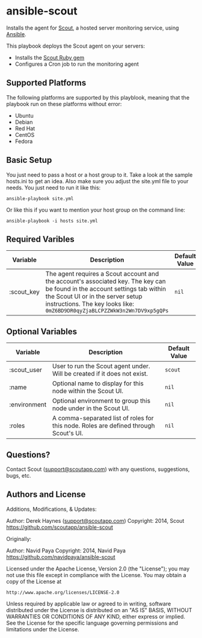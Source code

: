 # ansible-scout

Installs the agent for [Scout](http://scoutapp.com), a hosted server monitoring service, using [Ansible](https://github.com/ansible/ansible).

This playbook deploys the Scout agent on your servers:

* Installs the [Scout Ruby gem](https://rubygems.org/gems/scout)
* Configures a Cron job to run the monitoring agent

## Supported Platforms

The following platforms are supported by this playblook, meaning that the playbook run on these platforms without error:

* Ubuntu
* Debian
* Red Hat
* CentOS
* Fedora

## Basic Setup

You just need to pass a host or a host group to it. Take a look
at the sample hosts.ini to get an idea. Also make sure you adjust
the site.yml file to your needs. You just need to run it like this:

	ansible-playbook site.yml

Or like this if you want to mention your host group on the command line:

	ansible-playbook -i hosts site.yml

## Required Varibles

<table>
  <thead>
    <tr>
      <th>Variable</th>
      <th>Description</th>
      <th>Default Value</th>
    </tr>
  </thead>
  <tbody>
    <tr>
      <td style="width:15%">:scout_key</td>
      <td>
        The agent requires a Scout account and the account's associated key. The key can be found in the account settings tab within the Scout UI or in the server setup instructions. The key looks like:
          <code>0mZ6BD9DR0qyZjaBLCPZZWkW3n2Wn7DV9xp5gQPs</code> 
      </td>
      <td style="width:15%"><code>nil</code></td>
    </tr>
  </tbody>
</table>

## Optional Variables

<table>
  <thead>
    <tr>
      <th style="width:20%">Variable</th>
      <th>Description</th>
      <th>Default Value</th>
    </tr>
  </thead>
  <tbody>
    <tr>
      <td>:scout_user</td>
      <td>User to run the Scout agent under. Will be created if it does not exist.</td>
      <td><code>scout</code></td>
    </tr>
    <tr>
      <td>:name</td>
      <td>Optional name to display for this node within the Scout UI.</td>
      <td><code>nil</code></td>
    </tr>
        <tr>
      <td>:environment</td>
      <td>Optional environment to group this node under in the Scout UI.</td>
      <td><code>nil</code></td>
    </tr>
    <tr>
      <td>:roles</td>
      <td>A comma-separated list of roles for this node. Roles are defined through Scout's UI.</td>
      <td><code>nil</code></td>
    </tr>
  </tbody>
</table>

## Questions?

Contact Scout (<support@scoutapp.com>) with any questions, suggestions, bugs, etc.

## Authors and License

Additions, Modifications, & Updates:

Author: Derek Haynes (<support@scoutapp.com>)
Copyright: 2014, Scout
https://github.com/scoutapp/ansible-scout

Originally:

Author: Navid Paya
Copyright: 2014, Navid Paya
https://github.com/navidpaya/ansible-scout

Licensed under the Apache License, Version 2.0 (the "License");
you may not use this file except in compliance with the License.
You may obtain a copy of the License at

    http://www.apache.org/licenses/LICENSE-2.0

Unless required by applicable law or agreed to in writing, software
distributed under the License is distributed on an "AS IS" BASIS,
WITHOUT WARRANTIES OR CONDITIONS OF ANY KIND, either express or implied.
See the License for the specific language governing permissions and
limitations under the License.
